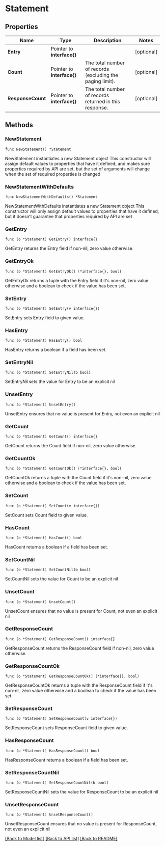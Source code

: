 # Statement

## Properties

Name | Type | Description | Notes
------------ | ------------- | ------------- | -------------
**Entry** | Pointer to **interface{}** |  | [optional] 
**Count** | Pointer to **interface{}** | The total number of records (excluding the paging limit). | [optional] 
**ResponseCount** | Pointer to **interface{}** | The total number of records returned in this response. | [optional] 

## Methods

### NewStatement

`func NewStatement() *Statement`

NewStatement instantiates a new Statement object
This constructor will assign default values to properties that have it defined,
and makes sure properties required by API are set, but the set of arguments
will change when the set of required properties is changed

### NewStatementWithDefaults

`func NewStatementWithDefaults() *Statement`

NewStatementWithDefaults instantiates a new Statement object
This constructor will only assign default values to properties that have it defined,
but it doesn't guarantee that properties required by API are set

### GetEntry

`func (o *Statement) GetEntry() interface{}`

GetEntry returns the Entry field if non-nil, zero value otherwise.

### GetEntryOk

`func (o *Statement) GetEntryOk() (*interface{}, bool)`

GetEntryOk returns a tuple with the Entry field if it's non-nil, zero value otherwise
and a boolean to check if the value has been set.

### SetEntry

`func (o *Statement) SetEntry(v interface{})`

SetEntry sets Entry field to given value.

### HasEntry

`func (o *Statement) HasEntry() bool`

HasEntry returns a boolean if a field has been set.

### SetEntryNil

`func (o *Statement) SetEntryNil(b bool)`

 SetEntryNil sets the value for Entry to be an explicit nil

### UnsetEntry
`func (o *Statement) UnsetEntry()`

UnsetEntry ensures that no value is present for Entry, not even an explicit nil
### GetCount

`func (o *Statement) GetCount() interface{}`

GetCount returns the Count field if non-nil, zero value otherwise.

### GetCountOk

`func (o *Statement) GetCountOk() (*interface{}, bool)`

GetCountOk returns a tuple with the Count field if it's non-nil, zero value otherwise
and a boolean to check if the value has been set.

### SetCount

`func (o *Statement) SetCount(v interface{})`

SetCount sets Count field to given value.

### HasCount

`func (o *Statement) HasCount() bool`

HasCount returns a boolean if a field has been set.

### SetCountNil

`func (o *Statement) SetCountNil(b bool)`

 SetCountNil sets the value for Count to be an explicit nil

### UnsetCount
`func (o *Statement) UnsetCount()`

UnsetCount ensures that no value is present for Count, not even an explicit nil
### GetResponseCount

`func (o *Statement) GetResponseCount() interface{}`

GetResponseCount returns the ResponseCount field if non-nil, zero value otherwise.

### GetResponseCountOk

`func (o *Statement) GetResponseCountOk() (*interface{}, bool)`

GetResponseCountOk returns a tuple with the ResponseCount field if it's non-nil, zero value otherwise
and a boolean to check if the value has been set.

### SetResponseCount

`func (o *Statement) SetResponseCount(v interface{})`

SetResponseCount sets ResponseCount field to given value.

### HasResponseCount

`func (o *Statement) HasResponseCount() bool`

HasResponseCount returns a boolean if a field has been set.

### SetResponseCountNil

`func (o *Statement) SetResponseCountNil(b bool)`

 SetResponseCountNil sets the value for ResponseCount to be an explicit nil

### UnsetResponseCount
`func (o *Statement) UnsetResponseCount()`

UnsetResponseCount ensures that no value is present for ResponseCount, not even an explicit nil

[[Back to Model list]](../README.md#documentation-for-models) [[Back to API list]](../README.md#documentation-for-api-endpoints) [[Back to README]](../README.md)


